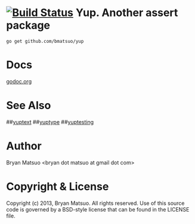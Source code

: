 [install go]: http://golang.org/install.html "Install Go"
[godoc.org]: http://godoc.org/github.com/bmatsuo/yup/ "godoc.org"
[yuptext]: http://godoc.org/github.com/bmatsuo/yup/yuptext/ "yuptext"
[yuptype]: http://godoc.org/github.com/bmatsuo/yup/yuptype/ "yuptype"
[yuptesting]: http://godoc.org/github.com/bmatsuo/yup/yuptesting/ "yuptesting"
[![Build Status](https://travis-ci.org/bmatsuo/yup.png?branch=master)](https://travis-ci.org/bmatsuo/yup)
Yup. Another assert package
===========================


    go get github.com/bmatsuo/yup

Docs
====

[godoc.org][]

See Also
========

##[yuptext][]
##[yuptype][]
##[yuptesting][]

Author
======

Bryan Matsuo &lt;bryan dot matsuo at gmail dot com&gt;

Copyright & License
===================

Copyright (c) 2013, Bryan Matsuo.
All rights reserved.
Use of this source code is governed by a BSD-style license that can be
found in the LICENSE file.
